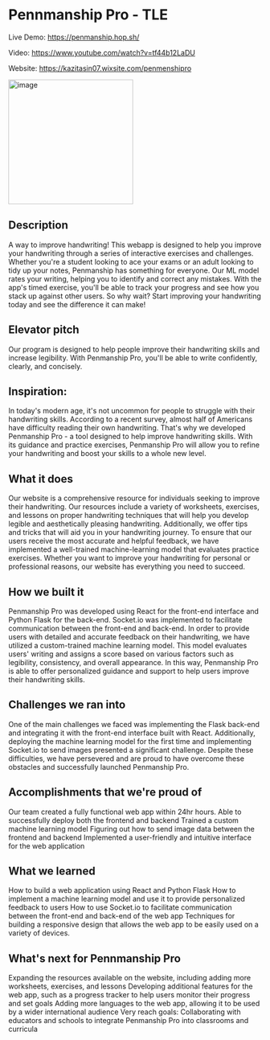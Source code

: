 # Pennmanship Pro - TLE

Live Demo: https://penmanship.hop.sh/

Video: https://www.youtube.com/watch?v=tf44b12LaDU

Website: https://kazitasin07.wixsite.com/penmenshipro


<img width="248" alt="image" src="https://user-images.githubusercontent.com/96634575/211190685-c79dfca5-43d1-4d24-aa2c-6968a5baabf0.png">

## Description

A way to improve handwriting! This webapp is designed to help you improve your handwriting through a series of interactive exercises and challenges. Whether you're a student looking to ace your exams or an adult looking to tidy up your notes, Penmanship has something for everyone. Our ML model rates your writing, helping you to identify and correct any mistakes. With the app's timed exercise, you'll be able to track your progress and see how you stack up against other users. So why wait? Start improving your handwriting today and see the difference it can make!

## Elevator pitch

Our program is designed to help people improve their handwriting skills and increase legibility. With Penmanship Pro, you'll be able to write confidently, clearly, and concisely. 

## Inspiration: 
In today's modern age, it's not uncommon for people to struggle with their handwriting skills. According to a recent survey, almost half of Americans have difficulty reading their own handwriting. That's why we developed Penmanship Pro - a tool designed to help improve handwriting skills. With its guidance and practice exercises, Penmanship Pro will allow you to refine your handwriting and boost your skills to a whole new level.

## What it does
Our website is a comprehensive resource for individuals seeking to improve their handwriting. Our resources include a variety of worksheets, exercises, and lessons on proper handwriting techniques that will help you develop legible and aesthetically pleasing handwriting. Additionally, we offer tips and tricks that will aid you in your handwriting journey. To ensure that our users receive the most accurate and helpful feedback, we have implemented a well-trained machine-learning model that evaluates practice exercises. Whether you want to improve your handwriting for personal or professional reasons, our website has everything you need to succeed.

## How we built it
Penmanship Pro was developed using React for the front-end interface and Python Flask for the back-end. Socket.io was implemented to facilitate communication between the front-end and back-end. In order to provide users with detailed and accurate feedback on their handwriting, we have utilized a custom-trained machine learning model. This model evaluates users' writing and assigns a score based on various factors such as legibility, consistency, and overall appearance. In this way, Penmanship Pro is able to offer personalized guidance and support to help users improve their handwriting skills.


## Challenges we ran into
One of the main challenges we faced was implementing the Flask back-end and integrating it with the front-end interface built with React. Additionally, deploying the machine learning model for the first time and implementing Socket.io to send images presented a significant challenge. Despite these difficulties, we have persevered and are proud to have overcome these obstacles and successfully launched Penmanship Pro.

## Accomplishments that we're proud of

Our team created a fully functional web app within 24hr hours.
Able to successfully deploy both the frontend and backend
Trained a custom machine learning model
Figuring out how to send image data between the frontend and backend
Implemented a user-friendly and intuitive interface for the web application

## What we learned
How to build a web application using React and Python Flask
How to implement a machine learning model and use it to provide personalized feedback to users
How to use Socket.io to facilitate communication between the front-end and back-end of the web app
Techniques for building a responsive design that allows the web app to be easily used on a variety of devices.

## What's next for Pennmanship Pro
Expanding the resources available on the website, including adding more worksheets, exercises, and lessons
Developing additional features for the web app, such as a progress tracker to help users monitor their progress and set goals
Adding more languages to the web app, allowing it to be used by a wider international audience
Very reach goals: Collaborating with educators and schools to integrate Penmanship Pro into classrooms and curricula

